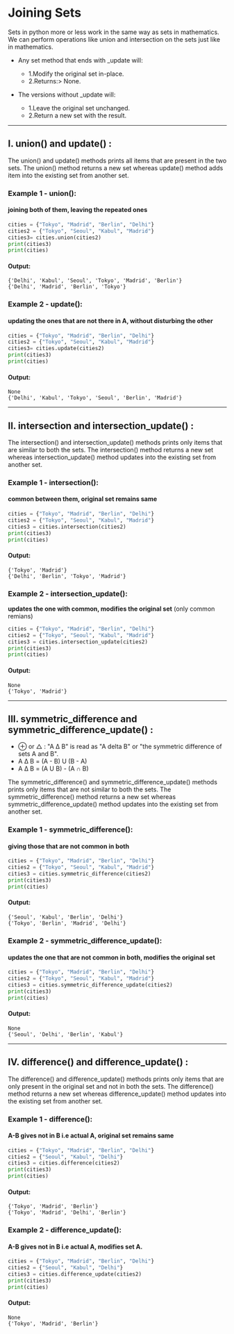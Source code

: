 # Joining Sets
Sets in python more or less work in the same way as sets in mathematics. We can perform operations like union and intersection on the sets just like in mathematics.

- Any set method that ends with _update will:
  - 1.Modify the original set in-place.
  - 2.Returns:> None.
  
- The versions without _update will:
  - 1.Leave the original set unchanged.
  - 2.Return a new set with the result.

---
## I. union() and update() :
The union() and update() methods prints all items that are present in the two sets. The union() method returns a new set whereas update() method adds item into the existing set from another set.

### Example 1 - union(): 
#### joining both of them, leaving the repeated ones
```python
cities = {"Tokyo", "Madrid", "Berlin", "Delhi"}
cities2 = {"Tokyo", "Seoul", "Kabul", "Madrid"}
cities3= cities.union(cities2)
print(cities3)
print(cities)
```
#### Output:
```
{'Delhi', 'Kabul', 'Seoul', 'Tokyo', 'Madrid', 'Berlin'}
{'Delhi', 'Madrid', 'Berlin', 'Tokyo'}
 ```

### Example 2 - update():
#### updating the ones that are not there in A, without disturbing the other 
```python
cities = {"Tokyo", "Madrid", "Berlin", "Delhi"}
cities2 = {"Tokyo", "Seoul", "Kabul", "Madrid"}
cities3= cities.update(cities2)
print(cities3)
print(cities)
```
#### Output:
```
None
{'Delhi', 'Kabul', 'Tokyo', 'Seoul', 'Berlin', 'Madrid'}
```
---

## II. intersection and intersection_update() :
The intersection() and intersection_update() methods prints only items that are similar to both the sets. The intersection() method returns a new set whereas intersection_update() method updates into the existing set from another set.

### Example 1 - intersection(): 
#### common between them, original set remains same 
```python
cities = {"Tokyo", "Madrid", "Berlin", "Delhi"}
cities2 = {"Tokyo", "Seoul", "Kabul", "Madrid"}
cities3 = cities.intersection(cities2)
print(cities3)
print(cities)
``` 
#### Output:
```
{'Tokyo', 'Madrid'}
{'Delhi', 'Berlin', 'Tokyo', 'Madrid'}
 ```

### Example 2 - intersection_update(): 
****updates the one with common, modifies the original set**** (only common remians) 
```python
cities = {"Tokyo", "Madrid", "Berlin", "Delhi"}
cities2 = {"Tokyo", "Seoul", "Kabul", "Madrid"}
cities3 = cities.intersection_update(cities2)
print(cities3)
print(cities)
```
#### Output:
```
None
{'Tokyo', 'Madrid'}
```
---

## III. symmetric_difference and symmetric_difference_update() :
- ⊕ or △ : "A Δ B" is read as "A delta B" or "the symmetric difference of sets A and B".
- A Δ B = (A - B) U (B - A)
- A Δ B = (A U B) - (A ∩ B)

The symmetric_difference() and symmetric_difference_update() methods prints only items that are not similar to both the sets. The symmetric_difference() method returns a new set whereas symmetric_difference_update() method updates into the existing set from another set.

### Example 1 - symmetric_difference(): 
#### giving those that are not common in both 
```python
cities = {"Tokyo", "Madrid", "Berlin", "Delhi"}
cities2 = {"Tokyo", "Seoul", "Kabul", "Madrid"}
cities3 = cities.symmetric_difference(cities2)
print(cities3)
print(cities)
```
#### Output:
```
{'Seoul', 'Kabul', 'Berlin', 'Delhi'}
{'Tokyo', 'Berlin', 'Madrid', 'Delhi'}
 ```

### Example 2 - symmetric_difference_update(): 
#### updates the one that are not common in both, modifies the original set    
```python
cities = {"Tokyo", "Madrid", "Berlin", "Delhi"}
cities2 = {"Tokyo", "Seoul", "Kabul", "Madrid"}
cities3 = cities.symmetric_difference_update(cities2)
print(cities3)
print(cities)
```
#### Output:
```
None
{'Seoul', 'Delhi', 'Berlin', 'Kabul'}
 ```
---

## IV. difference() and difference_update() :
The difference() and difference_update() methods prints only items that are only present in the original set and not in both the sets. The difference() method returns a new set whereas difference_update() method updates into the existing set from another set.

### Example 1 - difference(): 
#### A-B gives not in B i.e actual A, original set remains same 
```python
cities = {"Tokyo", "Madrid", "Berlin", "Delhi"}
cities2 = {"Seoul", "Kabul", "Delhi"}
cities3 = cities.difference(cities2)
print(cities3)
print(cities)
```
#### Output:
```
{'Tokyo', 'Madrid', 'Berlin'}
{'Tokyo', 'Madrid', 'Delhi', 'Berlin'}
 ```

### Example 2 - difference_update(): 
#### A-B gives not in B i.e actual A, modifies set A.
```python
cities = {"Tokyo", "Madrid", "Berlin", "Delhi"}
cities2 = {"Seoul", "Kabul", "Delhi"}
cities3 = cities.difference_update(cities2)
print(cities3)
print(cities)
```
#### Output:
```
None
{'Tokyo', 'Madrid', 'Berlin'}
```
